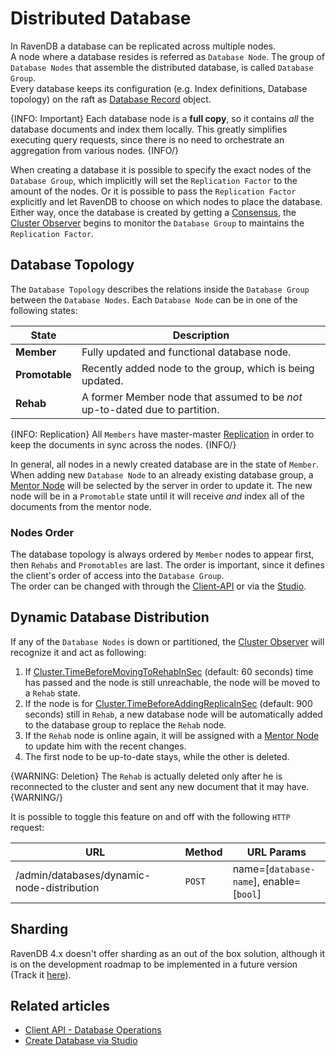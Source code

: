 # Distributed Database

In RavenDB a database can be replicated across multiple nodes.  
A node where a database resides is referred as `Database Node`. The group of `Database Nodes` that assemble the distributed database, is called `Database Group`.   
Every database keeps its configuration (e.g. Index definitions, Database topology) on the raft as [Database Record](../../../client-api/operations/server-wide/create-database) object.

{INFO: Important}
Each database node is a **full copy**, so it contains _all_ the database documents and index them locally. This greatly simplifies executing query requests, since there is no need to orchestrate an aggregation from various nodes. 
{INFO/}

When creating a database it is possible to specify the exact nodes of the `Database Group`, which implicitly will set the `Replication Factor` to the amount of the nodes. Or it is possible to pass the `Replication Factor` explicitly and let RavenDB to choose on which nodes to place the database.  
Either way, once the database is created by getting a [Consensus](../../../server/clustering/rachis/consensus-operations), the [Cluster Observer](../../../server/distribution/cluster-observer) begins to monitor the `Database Group` to maintains the `Replication Factor`.

## Database Topology
The `Database Topology` describes the relations inside the `Database Group` between the `Database Nodes`.
Each `Database Node` can be in one of the following states:

| State | Description |
| - | - |
| **Member** | Fully updated and functional database node. |
| **Promotable** | Recently added node to the group, which is being updated. |
| **Rehab** | A former Member node that assumed to be _not_ up-to-dated due to partition. |

{INFO: Replication}
All `Members` have master-master [Replication](../../../server/clustering/replication/replication) in order to keep the documents in sync across the nodes.
{INFO/}

In general, all nodes in a newly created database are in the state of `Member`.  
When adding new `Database Node` to an already existing database group, a [Mentor Node](../../../server/clustering/distribution/highly-available-tasks#mentor-node) will be selected by the server in order to update it. The new node will be in a `Promotable` state until it will receive _and_ index all of the documents from the mentor node.

### Nodes Order

The database topology is always ordered by `Member` nodes to appear first, then `Rehabs` and `Promotables` are last. 
The order is important, since it defines the client's order of access into the `Database Group`.  
The order can be changed with through the [Client-API](../../../client-api/operations/server-wide/reorder-database-members-operation) or via the [Studio](../../../studio/database/settings/manage-database-group#database-group-topology---actions).

## Dynamic Database Distribution
If any of the `Database Nodes` is down or partitioned, the [Cluster Observer](../../../server/distribution/cluster-observer) will recognize it and act as following:

1. If [Cluster.TimeBeforeMovingToRehabInSec](../../../server/configuration/cluster-configuration#cluster.timebeforemovingtorehabinsec) (default: 60 seconds) time has passed and the node is still unreachable, the node will be moved to a `Rehab` state.
2. If the node is for [Cluster.TimeBeforeAddingReplicaInSec](../../../server/configuration/cluster-configuration#cluster.timebeforeaddingreplicainsec) (default: 900 seconds) still in `Rehab`, a new database node will be automatically added to the database group to replace the `Rehab` node.
3. If the `Rehab` node is online again, it will be assigned with a [Mentor Node](../../../server/clustering/distribution/highly-available-tasks#mentor-node) to update him with the recent changes.
4. The first node to be up-to-date stays, while the other is deleted.

{WARNING: Deletion}
The `Rehab` is actually deleted only after he is reconnected to the cluster and sent any new document that it may have. 
{WARNING/}

It is possible to toggle this feature on and off with the following `HTTP` request:

| URL | Method | URL Params |
| - | - | - |
| /admin/databases/dynamic-node-distribution | `POST` | name=[`database-name`], enable=[`bool`] |
 

## Sharding

RavenDB 4.x doesn't offer sharding as an out of the box solution, although it is on the development roadmap to be implemented in a future version (Track it [here](http://issues.hibernatingrhinos.com/issue/RavenDB-8115)).  

## Related articles 
- [Client API - Database Operations](../../../client-api/operations/server-wide)
- [Create Database via Studio](../../../studio/server/databases/create-new-database/general-flow)
